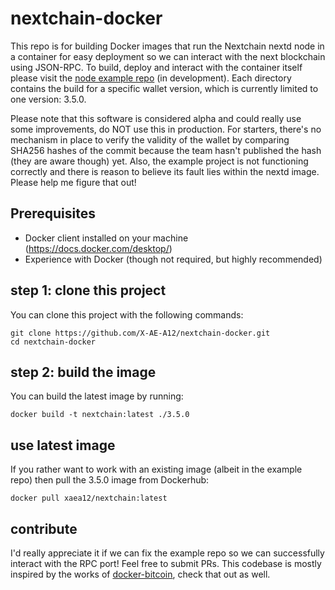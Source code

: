 # nextchain-docker
This repo is for building Docker images that run the Nextchain nextd node in a container for easy deployment so we can interact with the next blockchain using JSON-RPC. To build, deploy and interact with the container itself please visit the [node example repo](https://github.com/X-AE-A12/nextchain-docker-node-app) (in development). Each directory contains the build for a specific wallet version, which is currently limited to one version: 3.5.0.

Please note that this software is considered alpha and could really use some improvements, do NOT use this in production. For starters, there's no mechanism in place to verify the validity of the wallet by comparing SHA256 hashes of the commit because the team hasn't published the hash (they are aware though) yet. Also, the example project is not functioning correctly and there is reason to believe its fault lies within the nextd image. Please help me figure that out!

## Prerequisites
- Docker client installed on your machine (https://docs.docker.com/desktop/)
- Experience with Docker (though not required, but highly recommended)

## step 1: clone this project
You can clone this project with the following commands:
```
git clone https://github.com/X-AE-A12/nextchain-docker.git
cd nextchain-docker
```

## step 2: build the image
You can build the latest image by running:
```
docker build -t nextchain:latest ./3.5.0
```

## use latest image
If you rather want to work with an existing image (albeit in the example repo) then pull the 3.5.0 image from Dockerhub:
```
docker pull xaea12/nextchain:latest
```

## contribute
I'd really appreciate it if we can fix the example repo so we can successfully interact with the RPC port! Feel free to submit PRs. This codebase is mostly inspired by the works of [docker-bitcoin](https://github.com/NicolasDorier/docker-bitcoin), check that out as well.
